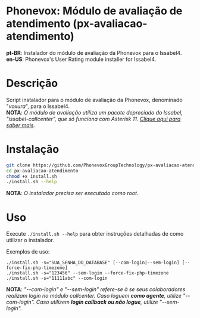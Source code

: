 # Phonevox: Módulo de avaliação de atendimento (px-avaliacao-atendimento)

**pt-BR**: Instalador do módulo de avaliação da Phonevox para o Issabel4.<br>
**en-US**: Phonevox's User Rating module installer for Issabel4.

# Descrição

Script instalador para o módulo de avaliação da Phonevox, denominado "*voxura*", para o Issabel4.<br>
**NOTA**: *O módulo de avaliação utiliza um pacote depreciado do Issabel, "issabel-callcenter", que só funciona com Asterisk 11. [Clique aqui para saber mais](https://forum.issabel.org/d/4517-problemas-con-callcenter-y-asterisk-16/2).*

# Instalação

```sh
git clone https://github.com/PhonevoxGroupTechnology/px-avaliacao-atendimento.git
cd px-avaliacao-atendimento
chmod +x install.sh
./install.sh --help
```
**NOTA**: *O instalador precisa ser executado como root.*<br>

# Uso

Execute `./install.sh --help` para obter instruções detalhadas de como utilizar o instalador.

Exemplos de uso:
```
./install.sh -s="SUA_SENHA_DO_DATABASE" [--com-login|--sem-login] [--force-fix-php-timezone]
./install.sh -s="123456" --sem-login --force-fix-php-timezone
./install.sh -s="11111abc" --com-login
```
**NOTA**: *"--com-login" e "--sem-login" refere-se à se seus colaboradores realizam login no módulo callcenter. Caso loguem **como agente**, utilize "--com-login". Caso utilizem **login callback ou não logue**, utilize "--sem-login".*

